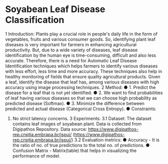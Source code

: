 # Soyabean Leaf Disease Classification

 1 Introduction:
 Plants play a crucial role in people's daily life in the form of vegetables,
 fruits and various consumer goods. So, identifying plant leaf diseases is very
 important for farmers in enhancing agricultural productivity. But, due to a wide
 variety of diseases, leaf disease identification by the human eye is
 time-consuming, difficult and also less accurate. Therefore, there is a need for
 Automatic Leaf Disease Identification techniques which helps farmers to identify
 various diseases with less effort, less time and more accuracy. These techniques
 also help in healthy monitoring of fields that ensure quality agricultural products.
 Given a leaf, identify the disease that leaf has, among various diseases
 with high accuracy using image processing techniques.
 2 Method:
 ● 1. Predict the disease for a leaf that is not yet identified.
 ● 2. We want to find probabilities of leaf having various diseases so that we
 can choose high probability as predicted disease (Softmax).
 ● 3. Minimize the difference between predicted and actual disease
 (Categorical Cross Entropy).
 ● Constraints:
 1. No strict latency concerns.
 3 Experiments:
 3.1 Dataset:
 The dataset contains leaf images of soyabean plant. Data is collected from
 Digipathos Repository.
 Data source: https://www.digipathos-rep.cnptia.embrapa.br/jspui/
 (https://www.digipathos-rep.cnptia.embrapa.br/jspui/)
3.2 Evaluation metrics:
 ● Accuracy - It is the ratio of no. of true predictions to the total no. of
 predictions.
 ● Confusion Matrix - Matrix(table) that helps in visualizing the performance of
 model.
